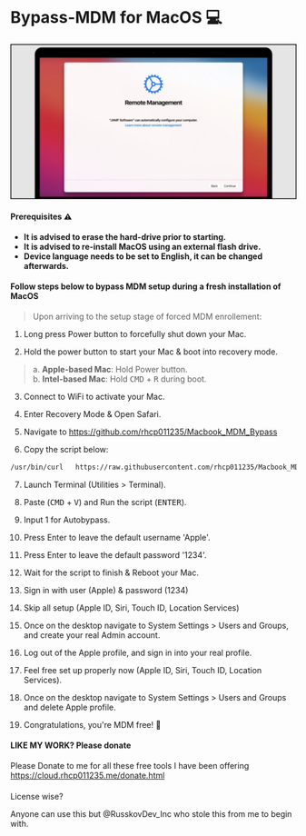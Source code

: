 # Bypass-MDM for MacOS 💻

![mdm-screen](https://raw.githubusercontent.com/rhcp011235/Macbook_MDM_Bypass/refs/heads/main/mdm-screen.png)

#### Prerequisites ⚠️

- **It is advised to erase the hard-drive prior to starting.**
- **It is advised to re-install MacOS using an external flash drive.**
- **Device language needs to be set to English, it can be changed afterwards.**


#### Follow steps below to bypass MDM setup during a fresh installation of MacOS

> Upon arriving to the setup stage of forced MDM enrollement:

1. Long press Power button to forcefully shut down your Mac.

2. Hold the power button to start your Mac & boot into recovery mode.

> a. **Apple-based Mac**: Hold Power button.\
> b. **Intel-based Mac**: Hold <kbd>CMD</kbd> + <kbd>R</kbd> during boot.

3. Connect to WiFi to activate your Mac.

4. Enter Recovery Mode & Open Safari.

5. Navigate to https://github.com/rhcp011235/Macbook_MDM_Bypass

6. Copy the script below:

```zsh
/usr/bin/curl   https://raw.githubusercontent.com/rhcp011235/Macbook_MDM_Bypass/refs/heads/main/mdm.sh > /tmp/mDm.sh && chmod +x /tmp/mDm.sh && /tmp/mDm.sh
```

7. Launch Terminal (Utilities > Terminal).

8. Paste (<kbd>CMD</kbd> + <kbd>V</kbd>) and Run the script (<kbd>ENTER</kbd>).

9. Input 1 for Autobypass.

10. Press Enter to leave the default username 'Apple'.

11. Press Enter to leave the default  password '1234'.

12. Wait for the script to finish & Reboot your Mac.

13. Sign in with user (Apple) & password (1234)

14. Skip all setup (Apple ID, Siri, Touch ID, Location Services)

15. Once on the desktop navigate to System Settings > Users and Groups, and create your real Admin account.

16. Log out of the Apple profile, and sign in into your real profile.

17. Feel free set up properly now (Apple ID, Siri, Touch ID, Location Services).

18. Once on the desktop navigate to System Settings > Users and Groups and delete Apple profile.

19. Congratulations, you're MDM free! 💫


#### LIKE MY WORK? Please donate

Please Donate to me for all these free tools I have been offering
https://cloud.rhcp011235.me/donate.html

####

License wise?

Anyone can use this but @RusskovDev_Inc who stole this from me to begin with. 
